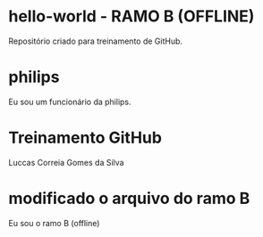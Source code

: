 # hello-world - RAMO B (OFFLINE)
Repositório criado para treinamento de GitHub.
# philips
Eu sou um funcionário da philips.
# Treinamento GitHub
Luccas Correia Gomes da Silva
# modificado o arquivo do ramo B
Eu sou o ramo B (offline)
